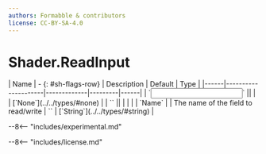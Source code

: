 ```yaml
---
authors: Formabble & contributors
license: CC-BY-SA-4.0
---
```



# Shader.ReadInput

<div class="sh-parameters" markdown="1">
| Name | - {: #sh-flags-row} | Description | Default | Type |
|------|---------------------|-------------|---------|------|
| `<input>` || | | [`None`](../../types/#none) |
| `<output>` || | |  |
| `Name` |  | The name of the field to read/write | `` | [`String`](../../types/#string) |

</div>

--8<-- "includes/experimental.md"



--8<-- "includes/license.md"

